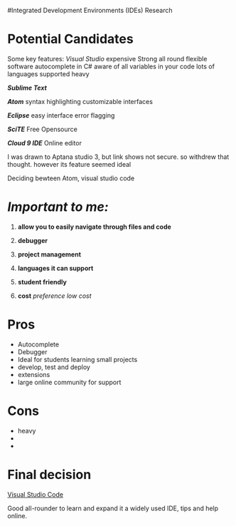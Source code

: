 #Integrated Development Environments (IDEs) Research 


# __Potential Candidates__

Some key features:
*Visual Studio*
expensive
Strong all round flexible software
autocomplete in C#  aware of all variables in your code
lots of languages supported 
heavy 

__*Sublime Text*__

__*Atom*__ 
syntax highlighting 
customizable interfaces 
 
__*Eclipse*__
easy interface 
error flagging

__*SciTE*__
Free Opensource

__*Cloud 9 IDE*__
Online editor


I was drawn to Aptana studio 3, but link shows not secure. so withdrew that thought. 
however its feature seemed ideal 



Deciding bewteen Atom, visual studio code 

# *Important to me:*

1. __allow you to easily navigate through files and code__

1. __debugger__

1. __project management__

1. __languages it can support__

1. __student friendly__

1. __cost__ *preference low cost* 



# __Pros__

 + Autocomplete 
 + Debugger
 + Ideal for students learning small projects 
 + develop, test and deploy
 + extensions
 + large online community for support

# __Cons__

 - heavy
 - 
 -




# __Final decision__ 

[Visual Studio Code](https://code.visualstudio.com/)

Good all-rounder to learn and expand it a widely used IDE, tips and help online. 

